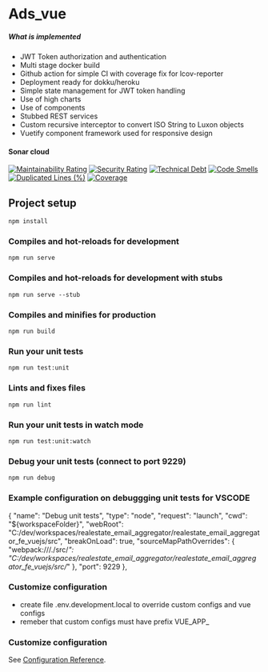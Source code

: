 # Ads_vue

##### What is implemented
 - JWT Token authorization and authentication
 - Multi stage docker build
 - Github action for simple CI with coverage fix for lcov-reporter
 - Deployment ready for dokku/heroku 
 - Simple state management for JWT token handling
 - Use of high charts
 - Use of components
 - Stubbed REST services
 - Custom recursive interceptor to convert ISO String to Luxon objects
 - Vuetify component framework used for responsive design
 
#### Sonar cloud

[![Maintainability Rating](https://sonarcloud.io/api/project_badges/measure?project=realestate_email_aggregator_fe_vuejs&metric=sqale_rating)](https://sonarcloud.io/dashboard?id=realestate_email_aggregator_fe_vuejs)
[![Security Rating](https://sonarcloud.io/api/project_badges/measure?project=realestate_email_aggregator_fe_vuejs&metric=security_rating)](https://sonarcloud.io/dashboard?id=realestate_email_aggregator_fe_vuejs)
[![Technical Debt](https://sonarcloud.io/api/project_badges/measure?project=realestate_email_aggregator_fe_vuejs&metric=sqale_index)](https://sonarcloud.io/dashboard?id=realestate_email_aggregator_fe_vuejs)
[![Code Smells](https://sonarcloud.io/api/project_badges/measure?project=realestate_email_aggregator_fe_vuejs&metric=code_smells)](https://sonarcloud.io/dashboard?id=realestate_email_aggregator_fe_vuejs)
[![Duplicated Lines (%)](https://sonarcloud.io/api/project_badges/measure?project=realestate_email_aggregator_fe_vuejs&metric=duplicated_lines_density)](https://sonarcloud.io/dashboard?id=realestate_email_aggregator_fe_vuejs)
[![Coverage](https://sonarcloud.io/api/project_badges/measure?project=realestate_email_aggregator_fe_vuejs&metric=coverage)](https://sonarcloud.io/dashboard?id=realestate_email_aggregator_fe_vuejs)

## Project setup
```
npm install
```

### Compiles and hot-reloads for development
```
npm run serve
```

### Compiles and hot-reloads for development with stubs
```
npm run serve --stub
```

### Compiles and minifies for production
```
npm run build
```

### Run your unit tests
```
npm run test:unit
```

### Lints and fixes files
```
npm run lint
```

### Run your unit tests in watch mode
```
npm run test:unit:watch
```

### Debug your unit tests (connect to port 9229)
```
npm run debug
```

### Example configuration on debuggging unit tests for VSCODE
{
    "name": "Debug unit tests",
    "type": "node",
    "request": "launch",
    "cwd": "${workspaceFolder}",
    "webRoot": "C:/dev/workspaces/realestate_email_aggregator/realestate_email_aggregator_fe_vuejs/src",
    "breakOnLoad": true,
    "sourceMapPathOverrides": {
        "webpack:///./src/*": "C:/dev/workspaces/realestate_email_aggregator/realestate_email_aggregator_fe_vuejs/src/*"
    },
    "port": 9229
},

### Customize configuration
- create file .env.development.local to override custom configs and vue configs 
- remeber that custom configs must have prefix VUE_APP_

### Customize configuration
See [Configuration Reference](https://cli.vuejs.org/config/).
